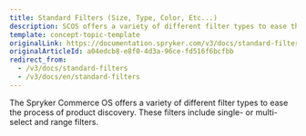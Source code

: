 ```yaml
---
title: Standard Filters (Size, Type, Color, Etc...)
description: SCOS offers a variety of different filter types to ease the process of product discovery. These filters include single- or multi-select and range filters.
template: concept-topic-template
originalLink: https://documentation.spryker.com/v3/docs/standard-filters
originalArticleId: a04edcb8-e8f0-4d3a-96ce-fd516f6bcfbb
redirect_from:
  - /v3/docs/standard-filters
  - /v3/docs/en/standard-filters
---
```


The Spryker Commerce OS offers a variety of different filter types to ease the process of product discovery. These filters include single- or multi-select and range filters.


